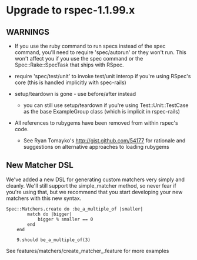 # Upgrade to rspec-1.1.99.x

## WARNINGS

* If you use the ruby command to run specs instead of the spec command, you'll
  need to require 'spec/autorun' or they won't run. This won't affect you if
  you use the spec command or the Spec::Rake::SpecTask that ships with RSpec.

* require 'spec/test/unit' to invoke test/unit interop if you're using
  RSpec's core (this is handled implicitly with spec-rails)

* setup/teardown is gone - use before/after instead

  * you can still use setup/teardown if you're using Test::Unit::TestCase as
    the base ExampleGroup class (which is implicit in rspec-rails)
    
* All references to rubygems have been removed from within rspec's code.

  * See Ryan Tomayko's http://gist.github.com/54177 for rationale and
    suggestions on alternative approaches to loading rubygems


## New Matcher DSL

We've added a new DSL for generating custom matchers very simply and cleanly.
We'll still support the simple_matcher method, so never fear if you're using
that, but we recommend that you start developing your new matchers with this
new syntax.

    Spec::Matchers.create do :be_a_multiple_of |smaller|
			match do |bigger|
				bigger % smaller == 0
			end
		end
		
		9.should be_a_multiple_of(3)

See features/matchers/create\_matcher\_.feature for more examples

